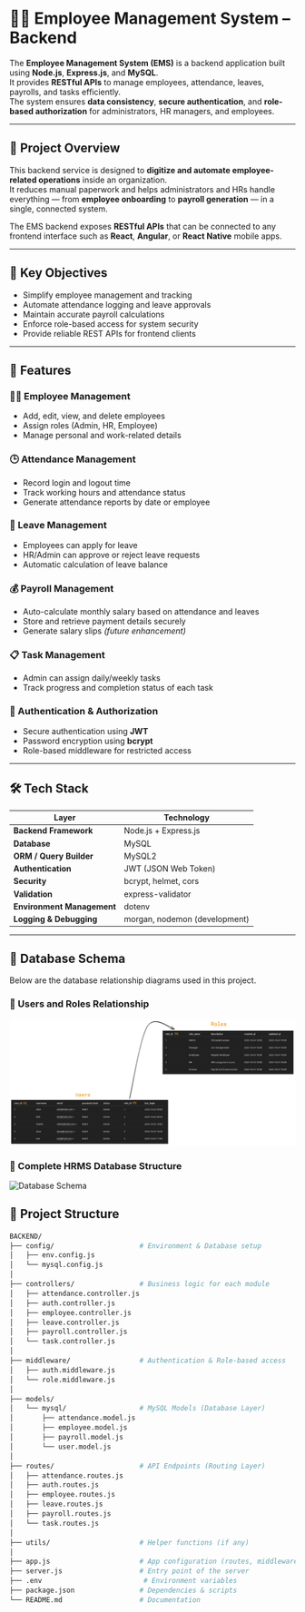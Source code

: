 # 👨‍💼 Employee Management System – Backend

The **Employee Management System (EMS)** is a backend application built using **Node.js**, **Express.js**, and **MySQL**.  
It provides **RESTful APIs** to manage employees, attendance, leaves, payrolls, and tasks efficiently.  
The system ensures **data consistency**, **secure authentication**, and **role-based authorization** for administrators, HR managers, and employees.

---

## 🧠 Project Overview

This backend service is designed to **digitize and automate employee-related operations** inside an organization.  
It reduces manual paperwork and helps administrators and HRs handle everything — from **employee onboarding** to **payroll generation** — in a single, connected system.  

The EMS backend exposes **RESTful APIs** that can be connected to any frontend interface such as **React**, **Angular**, or **React Native** mobile apps.

---

## 🎯 Key Objectives

- Simplify employee management and tracking  
- Automate attendance logging and leave approvals  
- Maintain accurate payroll calculations  
- Enforce role-based access for system security  
- Provide reliable REST APIs for frontend clients  

---

## 🚀 Features

### 👨‍💼 Employee Management
- Add, edit, view, and delete employees  
- Assign roles (Admin, HR, Employee)  
- Manage personal and work-related details  

### 🕒 Attendance Management
- Record login and logout time  
- Track working hours and attendance status  
- Generate attendance reports by date or employee  

### 📝 Leave Management
- Employees can apply for leave  
- HR/Admin can approve or reject leave requests  
- Automatic calculation of leave balance  

### 💰 Payroll Management
- Auto-calculate monthly salary based on attendance and leaves  
- Store and retrieve payment details securely  
- Generate salary slips *(future enhancement)*  

### 📋 Task Management
- Admin can assign daily/weekly tasks  
- Track progress and completion status of each task  

### 🔐 Authentication & Authorization
- Secure authentication using **JWT**  
- Password encryption using **bcrypt**  
- Role-based middleware for restricted access  

---

## 🛠️ Tech Stack

| Layer | Technology |
|-------|-------------|
| **Backend Framework** | Node.js + Express.js |
| **Database** | MySQL |
| **ORM / Query Builder** | MySQL2 |
| **Authentication** | JWT (JSON Web Token) |
| **Security** | bcrypt, helmet, cors |
| **Validation** | express-validator |
| **Environment Management** | dotenv |
| **Logging & Debugging** | morgan, nodemon (development) |

---

## 🧩 Database Schema

Below are the database relationship diagrams used in this project.

### 👥 Users and Roles Relationship
![Users and Roles](./assets/images/us.png)

### 🧾 Complete HRMS Database Structure
![Database Schema](./assets/images/database.png)

## 📁 Project Structure

```bash
BACKEND/
├── config/                     # Environment & Database setup
│   ├── env.config.js
│   └── mysql.config.js
│
├── controllers/                # Business logic for each module
│   ├── attendance.controller.js
│   ├── auth.controller.js
│   ├── employee.controller.js
│   ├── leave.controller.js
│   ├── payroll.controller.js
│   └── task.controller.js
│
├── middleware/                 # Authentication & Role-based access
│   ├── auth.middleware.js
│   └── role.middleware.js
│
├── models/
│   └── mysql/                  # MySQL Models (Database Layer)
│       ├── attendance.model.js
│       ├── employee.model.js
│       ├── payroll.model.js
│       └── user.model.js
│
├── routes/                     # API Endpoints (Routing Layer)
│   ├── attendance.routes.js
│   ├── auth.routes.js
│   ├── employee.routes.js
│   ├── leave.routes.js
│   ├── payroll.routes.js
│   └── task.routes.js
│
├── utils/                      # Helper functions (if any)
│
├── app.js                      # App configuration (routes, middleware)
├── server.js                   # Entry point of the server
├── .env                         # Environment variables
├── package.json                # Dependencies & scripts
└── README.md                   # Documentation



